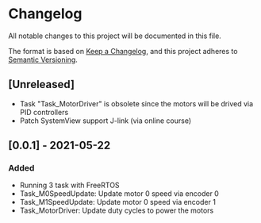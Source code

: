 # Changelog
All notable changes to this project will be documented in this file.

The format is based on [Keep a Changelog](https://keepachangelog.com/en/1.0.0/),
and this project adheres to [Semantic Versioning](https://semver.org/spec/v2.0.0.html).

## [Unreleased]
- Task "Task_MotorDriver" is obsolete since the motors will be drived via PID controllers
- Patch SystemView support J-link (via online course)

## [0.0.1] - 2021-05-22
### Added
- Running 3 task with FreeRTOS
- Task_M0SpeedUpdate: Update motor 0 speed via encoder 0
- Task_M1SpeedUpdate: Update motor 0 speed via encoder 1
- Task_MotorDriver: Update duty cycles to power the motors
